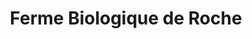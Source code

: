 ---
title: "Ferme Biologique de Roche"
url: /le-temple-sur-lot/ferme-biologique-de-roche/
shop: ferme
---